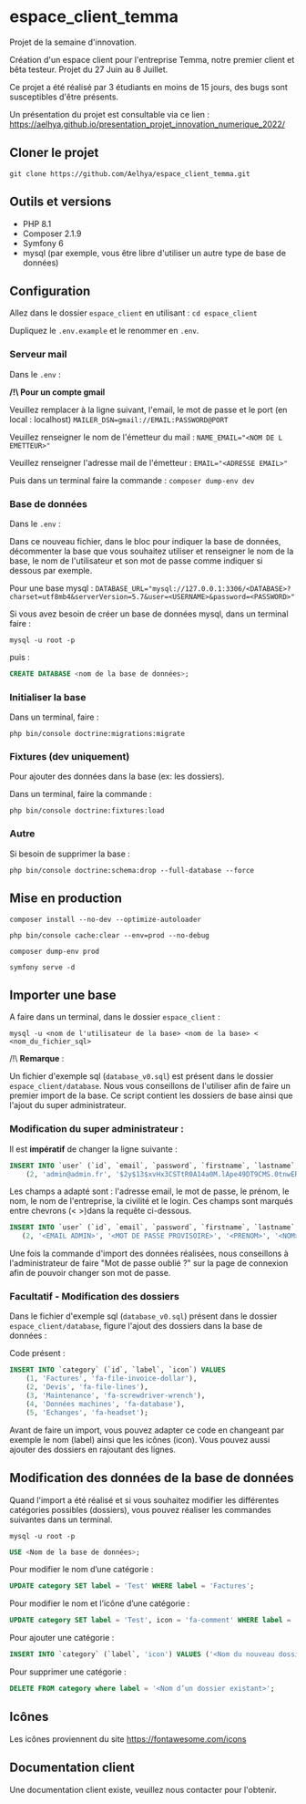 # espace_client_temma
Projet de la semaine d'innovation. 

Création d'un espace client pour l'entreprise Temma, notre premier client et bêta testeur.
Projet du 27 Juin au 8 Juillet.

Ce projet a été réalisé par 3 étudiants en moins de 15 jours, des bugs sont susceptibles d'être présents.

Un présentation du projet est consultable via ce lien : https://aelhya.github.io/presentation_projet_innovation_numerique_2022/ 

## Cloner le projet

`git clone https://github.com/Aelhya/espace_client_temma.git`

## Outils et versions

- PHP 8.1 
- Composer 2.1.9
- Symfony 6
- mysql (par exemple, vous être libre d'utiliser un autre type de base de données)

## Configuration
Allez dans le dossier `espace_client` en utilisant : `cd espace_client`

Dupliquez le `.env.example` et le renommer en `.env`.

### Serveur mail

Dans le `.env` :

**/!\ Pour un compte gmail**

Veuillez remplacer à la ligne suivant, l'email, le mot de passe et le port (en local : localhost)
`MAILER_DSN=gmail://EMAIL:PASSWORD@PORT`

Veuillez renseigner le nom de l'émetteur du mail :
`NAME_EMAIL="<NOM DE L EMETTEUR>"`

Veuillez renseigner l'adresse mail de l'émetteur :
`EMAIL="<ADRESSE EMAIL>"`

Puis dans un terminal faire  la commande : `composer dump-env dev`

### Base de données 
Dans le `.env` :

Dans ce nouveau fichier, dans le bloc pour indiquer la base de données, décommenter la base que vous souhaitez utiliser et renseigner le nom de la base, le nom de l'utilisateur et son mot de passe comme indiquer si dessous par exemple.

Pour une base mysql : 
`DATABASE_URL="mysql://127.0.0.1:3306/<DATABASE>?charset=utf8mb4&serverVersion=5.7&user=<USERNAME>&password=<PASSWORD>"
`

Si vous avez besoin de créer un base de données mysql, dans un terminal faire :

`mysql -u root -p`

puis :

```sql
CREATE DATABASE <nom de la base de données>;
```

### Initialiser la base

Dans un terminal, faire :

`php bin/console doctrine:migrations:migrate`

### Fixtures (dev uniquement)
Pour ajouter des données dans la base (ex: les dossiers).

Dans un terminal, faire la commande :

`php bin/console doctrine:fixtures:load`

### Autre

Si besoin de supprimer la base :

`php bin/console doctrine:schema:drop --full-database --force
`

## Mise en production

`composer install --no-dev --optimize-autoloader
`

`php bin/console cache:clear --env=prod --no-debug
`

`composer dump-env prod
`

`symfony serve -d
`

## Importer une base

A faire dans un terminal, dans le dossier `espace_client` :

`mysql -u <nom de l'utilisateur de la base> <nom de la base> < <nom_du_fichier_sql>`

/!\ **Remarque** :  

Un fichier d'exemple sql (`database_v0.sql`) est présent dans le dossier `espace_client/database`.
Nous vous conseillons de l'utiliser afin de faire un premier import de la base. 
Ce script contient les dossiers de base ainsi que l'ajout du super administrateur.

### Modification du super administrateur :

Il est **impératif** de changer la ligne suivante :

```sql
INSERT INTO `user` (`id`, `email`, `password`, `firstname`, `lastname`, `is_verified`, `enterprise`, `civility`, `login`, `roles`, `is_admin`) VALUES
	(2, 'admin@admin.fr', '$2y$13$xvHx3CSTtR0A14a0M.lApe49DT9CMS.0tnwERpDN9TL9kQGohMlz2', 'Admin', 'Admin', 1, 'Temma', 'Monsieur', 'adminLP', '["ROLE_ADMIN"]', 1);
 ```
 
 Les champs a adapté sont : l'adresse email, le mot de passe, le prénom, le nom, le nom de l'entreprise, la civilité et le login. Ces champs sont marqués entre chevrons (< >)dans la requête ci-dessous.
 
 ```sql
INSERT INTO `user` (`id`, `email`, `password`, `firstname`, `lastname`, `is_verified`, `enterprise`, `civility`, `login`, `roles`, `is_admin`) VALUES
	(2, '<EMAIL ADMIN>', '<MOT DE PASSE PROVISOIRE>', '<PRENOM>', '<NOM>', 1, '<NOM DE L ENTREPRISE>', '<CIVILITÉ>', '<LOGIN>', '["ROLE_ADMIN"]', 1);
 ```
 
 Une fois la commande d'import des données réalisées, nous conseillons à l'administrateur de faire "Mot de passe oublié ?" sur la page de connexion afin de pouvoir changer son mot de passe.
 
 ### Facultatif -  Modification des dossiers
 
Dans le fichier d'exemple sql (`database_v0.sql`) présent dans le dossier `espace_client/database`, figure l'ajout des dossiers dans la base de données :

Code présent : 
```sql
INSERT INTO `category` (`id`, `label`, `icon`) VALUES
	(1, 'Factures', 'fa-file-invoice-dollar'),
	(2, 'Devis', 'fa-file-lines'),
	(3, 'Maintenance', 'fa-screwdriver-wrench'),
	(4, 'Données machines', 'fa-database'),
	(5, 'Echanges', 'fa-headset');
  ```

Avant de faire un import, vous pouvez adapter ce code en changeant par exemple le nom (label) ainsi que les icônes (icon). Vous pouvez aussi ajouter des dossiers en rajoutant des lignes.

## Modification des données de la base de données

Quand l'import a été réalisé et si vous souhaitez modifier les différentes catégories possibles (dossiers), vous pouvez réaliser les commandes suivantes dans un terminal.

`mysql -u root -p`

```sql
USE <Nom de la base de données>;
```

Pour modifier le nom d’une catégorie :  
```sql 
UPDATE category SET label = 'Test' WHERE label = 'Factures';
```

Pour modifier le nom et l’icône d’une catégorie :  
```sql
UPDATE category SET label = 'Test', icon = 'fa-comment' WHERE label = 'Factures';
```
Pour ajouter une catégorie :
```sql
INSERT INTO `category` (`label`, 'icon') VALUES ('<Nom du nouveau dossier>', '<nom de l'icone>');
```
Pour supprimer une catégorie :
```sql
DELETE FROM category where label = '<Nom d’un dossier existant>';
```

## Icônes

Les icônes proviennent du site https://fontawesome.com/icons 

## Documentation client

Une documentation client existe, veuillez nous contacter pour l'obtenir.
